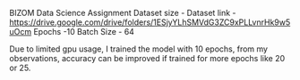 BIZOM Data Science Assignment
Dataset size - 
Dataset link - https://drive.google.com/drive/folders/1ESjyYLhSMVdG3ZC9xPLLvnrHk9w5uOcm
Epochs -10
Batch Size - 64

Due to limited gpu usage, I trained the model with 10 epochs, from my observations, accuracy can be improved if trained for more epochs like 20 or 25.
